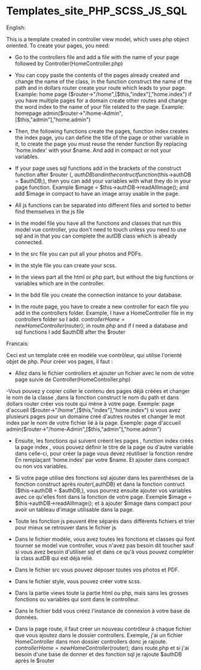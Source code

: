 # Templates_site_PHP_SCSS_JS_SQL
English:

This is a template created in controller view model, which uses php object oriented.
To create your pages, you need:

- Go to the controllers file and add a file with the name of your page followed by Controller(HomeController.php)

- You can copy paste the contents of the pages already created and change the name of the class, in the function construct the name of the path and in dollars router create your route which leads to your page.
Example: home page ($router->"/home",[$this,"index"],"home.index")
if you have multiple pages for a domain create other routes and change the word index to the name of your file related to the page.
Example: homepage admin($router->"/home-Admin",[$this,"admin"],"home.admin")

- Then, the following functions create the pages, function index creates the index page, you can define the title of the page or other variable in it, to create the page you must reuse the render function
By replacing 'home.index' with your $name.
And add in compact or not your variables.

- If your page uses sql functions add in the brackets of the construct function after $router (, $authDB)
and in the contruct function ($this->authDB = $authDB;), then you can add your variables with what they do in your page function.
Example $image = $this->authDB->readAllImage();
and add $image in compact to have an image array usable in the page.

- All js functions can be separated into different files and sorted to better find themselves in the js file

- In the model file you have all the functions and classes that run this model vue controller, you don't need to touch unless you need to use sql and in that you can complete the autDB class which is already connected.

- In the src file you can put all your photos and PDFs.

- In the style file you can create your scss.

- In the views part all the html or php part, but without the big functions or variables which are in the controller.

- In the bdd file you create the connection instance to your database.

- In the route page, you have to create a new controller for each file you add in the controllers folder.
Example, I have a HomeController file in my controllers folder so I add.
$controllerHome = new HomeController($router);
in route.php and if I need a database and sql functions I add $authDB after the $router

Francais:

Ceci est un template créé en modèle vue contrôleur, qui utilise l'orienté objet de php.
Pour créer vos pages, il faut :

- Allez dans le fichier controllers et ajouter un fichier avec le nom de votre page suivie de Controller(HomeController.php)

-Vous pouvez y copier coller le contenu des pages déjà créées et changer le nom de la classe ,dans la fonction construct le nom du path et dans dollars router créer vos route qui mène à votre page.
Exemple: page d'accueil ($router->"/home",[$this,"index"],"home.index")
si vous avez plusieurs pages pour un domaine créé d'autres routes et changer le mot index par le nom de votre fichier lié à la page.
Exemple: page d'accueil admin($router->"/home-Admin",[$this,"admin"],"home.admin")

- Ensuite, les fonctions qui suivent créent les pages , function index créés la page index , vous pouvez définir le titre de la page ou d'autre variable dans celle-ci, pour créer la page vous devez réutiliser la fonction rendre
En remplaçant 'home.index' par votre $name.
Et ajouter dans compact ou non vos variables.

- Si votre page utilise des fonctions sql ajouter dans les parenthèses de la fonction construct après $router (,$authDB)
et dans la fonction contruct ($this->authDB = $authDB;), vous pourrez ensuite ajouter vos variables avec ce qu'elles font dans la fonction de votre page.
Exemple $image = $this->authDB->readAllImage();
et à ajouter $image dans compact pour avoir un tableau d'image utilisable dans la page.

- Toute les fonction js peuvent être séparés dans différents fichiers et trier pour mieux se retrouver dans le fichier js

- Dans le fichier modèle, vous avez toutes les fonctions et classes qui font tourner se model vue controller, vous n'avez pas besoin dit toucher sauf si vous avez besoin d'utiliser sql et dans ce qu'à vous pouvez compléter la class autDB qui est déjà relié.

- Dans le fichier src vous pouvez déposer toutes vos photos et PDF.

- Dans le fichier style, vous pouvez créer votre scss.

- Dans la partie views toute la partie html ou php, mais sans les grosses fonctions ou variables qui sont dans le controlleur.

- Dans le fichier bdd vous créez l'instance de connexion à votre base de données.

- Dans la page route, il faut créer un nouveau contrôleur à chaque fichier que vous ajoutez dans le dossier controllers.
Exemple, j'ai un fichier HomeController dans mon dossier controllers donc je rajoute.
$controllerHome = new HomeController($router);
dans route.php et si j'ai besoin d'une base de donner et des fonction sql je rajoute $authDB après le $router

